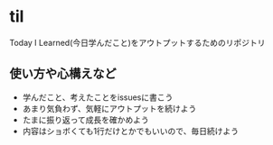 # til
Today I Learned(今日学んだこと)をアウトプットするためのリポジトリ

## 使い方や心構えなど
- 学んだこと、考えたことをissuesに書こう
- あまり気負わず、気軽にアウトプットを続けよう
- たまに振り返って成長を確かめよう
- 内容はショボくても1行だけとかでもいいので、毎日続けよう
